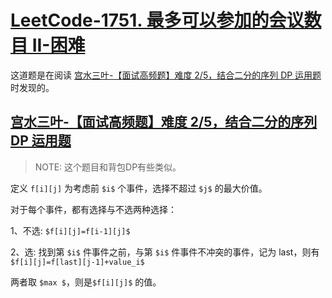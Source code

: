 # [LeetCode-1751. 最多可以参加的会议数目 II-困难](https://leetcode.cn/problems/maximum-number-of-events-that-can-be-attended-ii/)

这道题是在阅读 [宫水三叶-【面试高频题】难度 2/5，结合二分的序列 DP 运用题](https://mp.weixin.qq.com/s?__biz=MzU4NDE3MTEyMA==\&mid=2247490648\&idx=1\&sn=9212ffccd1b29a129c63cfb5a7dfd0e4) 时发现的。



## [宫水三叶-【面试高频题】难度 2/5，结合二分的序列 DP 运用题](https://mp.weixin.qq.com/s?__biz=MzU4NDE3MTEyMA==\&mid=2247490648\&idx=1\&sn=9212ffccd1b29a129c63cfb5a7dfd0e4)

> NOTE: 这个题目和背包DP有些类似。

定义 `f[i][j]` 为考虑前 `$i$` 个事件，选择不超过 `$j$` 的最大价值。

对于每个事件，都有选择与不选两种选择：

1、不选: `$f[i][j]=f[i-1][j]$`

2、选: 找到第 `$i$` 件事件之前，与第 `$i$` 件事件不冲突的事件，记为 last，则有 `$f[i][j]=f[last][j-1]+value_i$`

两者取 `$max $`，则是`$f[i][j]$`  的值。

